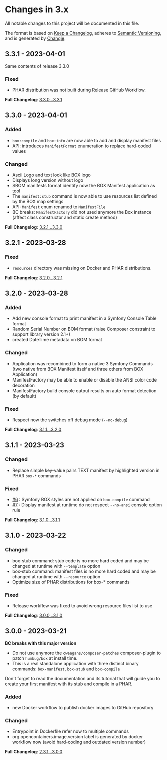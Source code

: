 <!-- markdownlint-disable MD013 MD024 MD036 -->
# Changes in 3.x

All notable changes to this project will be documented in this file.

The format is based on [Keep a Changelog](https://keepachangelog.com/en/1.0.0/),
adheres to [Semantic Versioning](https://semver.org/spec/v2.0.0.html),
and is generated by [Changie](https://github.com/miniscruff/changie).

## 3.3.1 - 2023-04-01

Same contents of release 3.3.0

### Fixed

- PHAR distribution was not built during Release GitHub Workflow.

**Full Changelog**: [3.3.0...3.3.1](https://github.com/llaville/box-manifest/compare/3.3.0...3.3.1)

## 3.3.0 - 2023-04-01

### Added

- `box:compile` and `box:info` are now able to add and display manifest files
- API: introduces `ManifestFormat` enumeration to replace hard-coded values

### Changed

- Ascii Logo and text look like BOX logo
- Displays long version without logo
- SBOM manifests format identify now the BOX Manifest application as tool
- The `manifest:stub` command is now able to use resources list defined by the BOX map settings
- API: `Manifest` enum renamed to `ManifestFile`
- BC breaks: `ManifestFactory` did not used anymore the Box instance (affect class constructor and static create method)

**Full Changelog**: [3.2.1...3.3.0](https://github.com/llaville/box-manifest/compare/3.2.1...3.3.0)

## 3.2.1 - 2023-03-28

### Fixed

- `resources` directory was missing on Docker and PHAR distributions.

**Full Changelog**: [3.2.0...3.2.1](https://github.com/llaville/box-manifest/compare/3.2.0...3.2.1)

## 3.2.0 - 2023-03-28

### Added

- Add new console format to print manifest in a Symfony Console Table format
- Random Serial Number on BOM format (raise Composer constraint to support library version 2.1+)
- created DateTime metadata on BOM format

### Changed

- Application was recombined to form a native 3 Symfony Commands (two native from BOX Manifest itself and three others from BOX Application)
- ManifestFactory may be able to enable or disable the ANSI color code decoration
- ManifestFactory build console output results on auto format detection (by default)

### Fixed

- Respect now the switches off debug mode (`--no-debug`)

**Full Changelog**: [3.1.1...3.2.0](https://github.com/llaville/box-manifest/compare/3.1.1...3.2.0)

## 3.1.1 - 2023-03-23

### Changed

- Replace simple key-value pairs TEXT manifest by highlighted version in PHAR `box-*` commands

### Fixed

- [#6](https://github.com/llaville/box-manifest/issues/6) : Symfony BOX styles are not applied on `box-compile` command
- [#7](https://github.com/llaville/box-manifest/issues/7) : Display manifest at runtime do not respect `--no-ansi` console option rule

**Full Changelog**: [3.1.0...3.1.1](https://github.com/llaville/box-manifest/compare/3.1.0...3.1.1)

## 3.1.0 - 2023-03-22

### Changed

- box-stub command: stub code is no more hard coded and may be changed at runtime with `--template` option
- box-stub command: manifest files is no more hard coded and may be changed at runtime with `--resource` option
- Optimize size of PHAR distributions for box-* commands

### Fixed

- Release workflow was fixed to avoid wrong resource files list to use

**Full Changelog**: [3.0.0...3.1.0](https://github.com/llaville/box-manifest/compare/3.0.0...3.1.0)

## 3.0.0 - 2023-03-21

**BC breaks with this major version**

- Do not use anymore the `cweagans/composer-patches` composer-plugin to patch `humbug/box` at install time.
- This is a real standalone application with three distinct binary commands: `box-manifest`, `box-stub` and `box-compile`

Don't forget to read the documentation and its tutorial that will guide you to create your first manifest with its stub and compile in a PHAR.

### Added

- new Docker workflow to publish docker images to GitHub repository

### Changed

- Entrypoint in Dockerfile refer now to multiple commands
- org.opencontainers.image.version label is generated by docker workflow now (avoid hard-coding and outdated version number)

**Full Changelog**: [2.3.1...3.0.0](https://github.com/llaville/box-manifest/compare/2.3.1...3.0.0)
